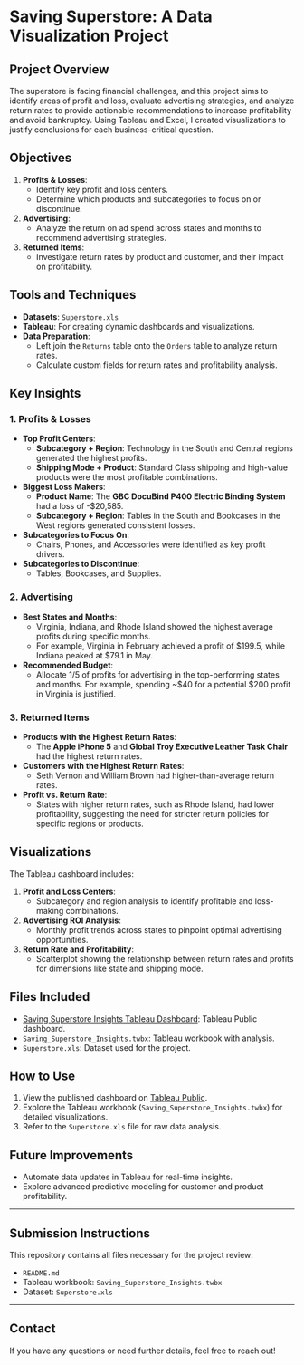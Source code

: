 # Saving Superstore: A Data Visualization Project

## Project Overview
The superstore is facing financial challenges, and this project aims to identify areas of profit and loss, evaluate advertising strategies, and analyze return rates to provide actionable recommendations to increase profitability and avoid bankruptcy. Using Tableau and Excel, I created visualizations to justify conclusions for each business-critical question.

## Objectives
1. **Profits & Losses**:
   - Identify key profit and loss centers.
   - Determine which products and subcategories to focus on or discontinue.
2. **Advertising**:
   - Analyze the return on ad spend across states and months to recommend advertising strategies.
3. **Returned Items**:
   - Investigate return rates by product and customer, and their impact on profitability.

## Tools and Techniques
- **Datasets**: `Superstore.xls`
- **Tableau**: For creating dynamic dashboards and visualizations.
- **Data Preparation**:
  - Left join the `Returns` table onto the `Orders` table to analyze return rates.
  - Calculate custom fields for return rates and profitability analysis.

## Key Insights
### 1. Profits & Losses
- **Top Profit Centers**:
  - **Subcategory + Region**: Technology in the South and Central regions generated the highest profits.
  - **Shipping Mode + Product**: Standard Class shipping and high-value products were the most profitable combinations.
- **Biggest Loss Makers**:
  - **Product Name**: The **GBC DocuBind P400 Electric Binding System** had a loss of -$20,585.
  - **Subcategory + Region**: Tables in the South and Bookcases in the West regions generated consistent losses.
- **Subcategories to Focus On**:
  - Chairs, Phones, and Accessories were identified as key profit drivers.
- **Subcategories to Discontinue**:
  - Tables, Bookcases, and Supplies.

### 2. Advertising
- **Best States and Months**:
  - Virginia, Indiana, and Rhode Island showed the highest average profits during specific months.
  - For example, Virginia in February achieved a profit of $199.5, while Indiana peaked at $79.1 in May.
- **Recommended Budget**:
  - Allocate 1/5 of profits for advertising in the top-performing states and months. For example, spending ~$40 for a potential $200 profit in Virginia is justified.

### 3. Returned Items
- **Products with the Highest Return Rates**:
  - The **Apple iPhone 5** and **Global Troy Executive Leather Task Chair** had the highest return rates.
- **Customers with the Highest Return Rates**:
  - Seth Vernon and William Brown had higher-than-average return rates.
- **Profit vs. Return Rate**:
  - States with higher return rates, such as Rhode Island, had lower profitability, suggesting the need for stricter return policies for specific regions or products.

## Visualizations
The Tableau dashboard includes:
1. **Profit and Loss Centers**:
   - Subcategory and region analysis to identify profitable and loss-making combinations.
2. **Advertising ROI Analysis**:
   - Monthly profit trends across states to pinpoint optimal advertising opportunities.
3. **Return Rate and Profitability**:
   - Scatterplot showing the relationship between return rates and profits for dimensions like state and shipping mode.

## Files Included
- [Saving Superstore Insights Tableau Dashboard](https://public.tableau.com/views/Book2_17329210557970/Story1?:language=en-US&:sid=&:redirect=auth&:display_count=n&:origin=viz_share_link): Tableau Public dashboard.
- `Saving_Superstore_Insights.twbx`: Tableau workbook with analysis.
- `Superstore.xls`: Dataset used for the project.

## How to Use
1. View the published dashboard on [Tableau Public](https://public.tableau.com/views/Book2_17329210557970/Story1?:language=en-US&:sid=&:redirect=auth&:display_count=n&:origin=viz_share_link).
2. Explore the Tableau workbook (`Saving_Superstore_Insights.twbx`) for detailed visualizations.
3. Refer to the `Superstore.xls` file for raw data analysis.

## Future Improvements
- Automate data updates in Tableau for real-time insights.
- Explore advanced predictive modeling for customer and product profitability.

---

## Submission Instructions
This repository contains all files necessary for the project review:
- `README.md`
- Tableau workbook: `Saving_Superstore_Insights.twbx`
- Dataset: `Superstore.xls`

---

## Contact
If you have any questions or need further details, feel free to reach out!
